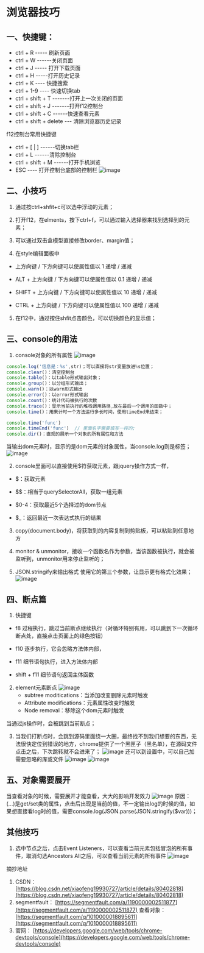 # 浏览器技巧
## 一、快捷键：
* ctrl + R   ----- 刷新页面
* ctrl + W ------关闭页面
* ctrl + J  ----- 打开下载页面
* ctrl + H  -----打开历史记录
* ctrl + K ---- 快捷搜索
* ctrl + 1-9  ---- 快速切换tab
* ctrl + shift + T -------打开上一次关闭的页面
* ctrl + shift + J  -------打开f12控制台
* ctrl + shift + C  ------快速查看元素
* ctrl + shift + delete --- 清除浏览器历史记录



f12控制台常用快捷键

* ctrl + [ | ]    ------切换tab栏
* ctrl + L   ------清除控制台
* ctrl + shift + M   ------打开手机浏览
* ESC   ---- 打开控制台底部的控制栏
  ![image](http://notecdn.heny.vip/images/浏览器技巧-01.png)




## 二、小技巧
1. 通过按ctrl+shfit+c可以选中浮动的元素；

2. 打开f12，在elments，按下ctrl+f，可以通过输入选择器来找到选择到的元素；

3. 可以通过双击盒模型直接修改border、margin值；

4. 在style编辑面板中

* 上方向键 / 下方向键可以使属性值以 1 递增 / 递减

* ALT + 上方向键 / 下方向键可以使属性值以 0.1 递增 / 递减

* SHIFT + 上方向键 / 下方向键可以使属性值以 10 递增 / 递减

* CTRL + 上方向键 / 下方向键可以使属性值以 100 递增 / 递减



5. 在f12中，通过按住shfit点击颜色，可以切换颜色的显示值；

## 三、console的用法
1. console对象的所有属性
![image](http://notecdn.heny.vip/images/浏览器技巧-02.png)
```js
console.log('信息是：%s',str)；可以直接将str变量放进%s位置；
console.clear()：清空控制台
console.table()：以table形式输出对象；
console.group()：以分组形式输出；
console.warn()：以warn形式输出
console.error()：以error形式输出
console.count()：统计代码被执行的次数
console.trace()：显示当前执行的堆栈调用路径,放在最后一个调用的函数中；
console.time()：用来计时一个方法运行多长时间，使用timeEnd来结束；

console.time('func')
console.timeEnd('func')  // 里面名字需要填写一样的;
console.dir()：直观的展示一个对象的所有属性和方法
```
当输出dom元素时，显示的是dom元素的对象属性，当console.log则是标签；
![image](http://notecdn.heny.vip/images/浏览器技巧-03.png)

2. console里面可以直接使用$符获取元素，跟jquery操作方式一样，

* $：获取元素

* $$：相当于querySelectorAll，获取一组元素

* $0-4：获取最近5个选择过的dom节点

* $_：返回最近一次表达式执行的结果



3. copy(document.body)，将获取到的内容复制到剪贴板，可以粘贴到任意地方

4. monitor & unmonitor，接收一个函数名作为参数，当该函数被执行，就会被监听到，unmonitor用来停止监听的；

5. JSON.stringify来输出格式
使用它的第三个参数，让显示更有格式化效果；
![image](http://notecdn.heny.vip/images/浏览器技巧-04.png)



## 四、断点篇
1. 快捷键

* f8    过程执行，跳过当前断点继续执行（对循环特别有用，可以跳到下一次循环断点处，直接点击页面上的绿色按钮）

* f10    逐步执行，它会忽略方法体内部，

* f11   细节语句执行，进入方法体内部

* shift + f11   细节语句返回主体函数



2. element元素断点
![image](http://notecdn.heny.vip/images/浏览器技巧-05.png)
	* subtree moditications：当添加改变删除元素时触发
	* Attribute modifications：元素属性改变时触发
	* Node removal：移除这个dom元素时触发


当通过js操作时，会被跳到当前断点；

3. 当我们打断点时，会跳到源码里面绕一大圈，最终找不到我们想要的东西，无法很快定位到错误的地方，chrome提供了一个黑匣子（黑名单），在源码文件点击之后，下次跳转就不会进来了；
![image](http://notecdn.heny.vip/images/浏览器技巧-06.png)
还可以到设置中，可以自己加需要忽略的库或文件
![image](http://notecdn.heny.vip/images/浏览器技巧-07.png)
![image](http://notecdn.heny.vip/images/浏览器技巧-08.png)


## 五、对象需要展开
当查看对象的时候，需要展开才能查看，大大的影响开发效力
![image](http://notecdn.heny.vip/images/浏览器技巧-09.png)
原因：(...)是get/set类的属性，点击后出现是当前的值，不一定输出log的时候的值，如果想直接看log时的值，需要console.log(JSON.parse(JSON.stringify($var)))；


## 其他技巧
1. 选中节点之后，点击Event Listeners，可以查看当前元素包括冒泡的所有事件，取消勾选Ancestors All之后，可以查看当前元素的所有事件
![image](http://notecdn.heny.vip/images/浏览器技巧-10.png)



摘抄地址
1. CSDN： [https://blog.csdn.net/xiaofeng19930727/article/details/80402818](https://blog.csdn.net/xiaofeng19930727/article/details/80402818)
2. segmentfault： [https://segmentfault.com/a/1190000002511877](https://segmentfault.com/a/1190000002511877)
      查看对象：[https://segmentfault.com/q/1010000018895611](https://segmentfault.com/q/1010000018895611)
3. 官网： [https://developers.google.com/web/tools/chrome-devtools/console](https://developers.google.com/web/tools/chrome-devtools/console)
